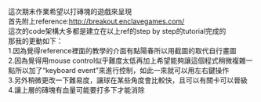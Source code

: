 這次期末作業希望以打磚塊的遊戲來呈現  
首先附上reference:http://breakout.enclavegames.com/  
這次的code架構大多都是建立在以上ref的step by step的tutorial完成的  
那我的更動如下：  
1.因為覺得reference裡面的教學的介面有點陽春所以用截圖的取代自行畫圖    
2.因為覺得用mouse control似乎難度太低再加上希望能夠讓這個程式稍微複雜一點所以加了“keyboard event”來進行控制，如此一來就可以用左右鍵操作  
3.另外稍微更改一下難易度，讓球在某些角度會比較快，且可以有關卡可以晉級  
4.讓上層的磚塊有血量可能要打多下才能消除  
